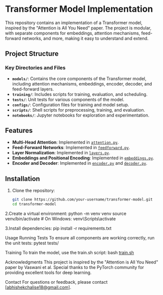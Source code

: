 # Transformer Model Implementation

This repository contains an implementation of a Transformer model, inspired by the "Attention is All You Need" paper. The project is modular, with separate components for embeddings, attention mechanisms, feed-forward networks, and more, making it easy to understand and extend.

## Project Structure



### Key Directories and Files

- **`models/`**: Contains the core components of the Transformer model, including attention mechanisms, embeddings, encoder, decoder, and feed-forward layers.
- **`training/`**: Includes scripts for training, evaluation, and scheduling.
- **`tests/`**: Unit tests for various components of the model.
- **`configs/`**: Configuration files for training and model setup.
- **`scripts/`**: Shell scripts for preprocessing, training, and evaluation.
- **`notebooks/`**: Jupyter notebooks for exploration and experimentation.

## Features

- **Multi-Head Attention**: Implemented in [`attention.py`](models/attention.py).
- **Feed-Forward Networks**: Implemented in [`feedforward.py`](models/feedforward.py).
- **Layer Normalization**: Implemented in [`layers.py`](models/layers.py).
- **Embeddings and Positional Encoding**: Implemented in [`embeddings.py`](models/embeddings.py).
- **Encoder and Decoder**: Implemented in [`encoder.py`](models/encoder.py) and [`decoder.py`](models/decoder.py).

## Installation

1. Clone the repository:
   ```bash
   git clone https://github.com/your-username/transformer-model.git
   cd transformer-model

2.Create a virtual environment:
python -m venv venv
source venv/bin/activate  # On Windows: venv\Scripts\activate

3.Install dependencies:
pip install -r requirements.txt

Usage
Running Tests
To ensure all components are working correctly, run the unit tests:
pytest tests/

Training
To train the model, use the train.sh script:
bash [train.sh](http://_vscodecontentref_/29)


Acknowledgments
This project is inspired by the "Attention is All You Need" paper by Vaswani et al. Special thanks to the PyTorch community for providing excellent tools for deep learning.

Contact
For questions or feedback, please contact [abhishekchalise18@gmail.com].